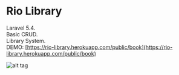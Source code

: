 # Rio Library

Laravel 5.4.  
Basic CRUD.  
Library System.  
DEMO: [https://rio-library.herokuapp.com/public/book](https://rio-library.herokuapp.com/public/book)


![alt tag](https://preview.ibb.co/bURbgQ/rio_Library.png)